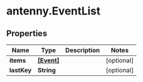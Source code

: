 # antenny.EventList

## Properties

Name | Type | Description | Notes
------------ | ------------- | ------------- | -------------
**items** | [**[Event]**](Event.md) |  | [optional] 
**lastKey** | **String** |  | [optional] 


